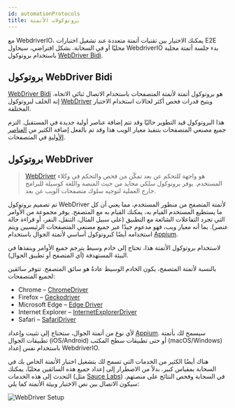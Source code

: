```yaml
---
id: automationProtocols
title: بروتوكولات الأتمتة
---
```


مع WebdriverIO، يمكنك الاختيار بين تقنيات أتمتة متعددة عند تشغيل اختبارات E2E محليًا أو في السحابة. بشكل افتراضي، سيحاول WebdriverIO بدء جلسة أتمتة محلية باستخدام بروتوكول [WebDriver Bidi](https://w3c.github.io/webdriver-bidi/).

## بروتوكول WebDriver Bidi

[WebDriver Bidi](https://w3c.github.io/webdriver-bidi/) هو بروتوكول أتمتة لأتمتة المتصفحات باستخدام الاتصال ثنائي الاتجاه. إنه الخلف لبروتوكول [WebDriver](https://w3c.github.io/webdriver/) ويتيح قدرات فحص أكثر لحالات استخدام الاختبار المختلفة.

هذا البروتوكول قيد التطوير حاليًا وقد تتم إضافة عناصر أولية جديدة في المستقبل. التزم جميع مصنعي المتصفحات بتنفيذ معيار الويب هذا وقد تم بالفعل إضافة الكثير من [العناصر الأولية](https://wpt.fyi/results/webdriver/tests/bidi?label=experimental&label=master&aligned) في المتصفحات.

## بروتوكول WebDriver

> [WebDriver](https://w3c.github.io/webdriver/) هو واجهة للتحكم عن بعد تمكّن من فحص والتحكم في وكلاء المستخدم. يوفر بروتوكول سلكي محايد من حيث المنصة واللغة كوسيلة للبرامج خارج العملية لتوجيه سلوك متصفحات الويب عن بعد.

تم تصميم بروتوكول WebDriver لأتمتة المتصفح من منظور المستخدم، مما يعني أن كل ما يستطيع المستخدم القيام به، يمكنك القيام به مع المتصفح. يوفر مجموعة من الأوامر التي تجرد التفاعلات الشائعة مع التطبيق (على سبيل المثال، التنقل، النقر، أو قراءة حالة عنصر). بما أنه معيار ويب، فهو مدعوم جيدًا عبر جميع مصنعي المتصفحات الرئيسيين ويتم استخدامه أيضًا كبروتوكول أساسي لأتمتة الجوال باستخدام [Appium](http://appium.io).

لاستخدام بروتوكول الأتمتة هذا، تحتاج إلى خادم وسيط يترجم جميع الأوامر وينفذها في البيئة المستهدفة (أي المتصفح أو تطبيق الجوال).

بالنسبة لأتمتة المتصفح، يكون الخادم الوسيط عادةً هو سائق المتصفح. تتوفر سائقين لجميع المتصفحات:

- Chrome – [ChromeDriver](http://chromedriver.chromium.org/downloads)
- Firefox – [Geckodriver](https://github.com/mozilla/geckodriver/releases)
- Microsoft Edge – [Edge Driver](https://developer.microsoft.com/en-us/microsoft-edge/tools/webdriver/)
- Internet Explorer – [InternetExplorerDriver](https://github.com/SeleniumHQ/selenium/wiki/InternetExplorerDriver)
- Safari – [SafariDriver](https://developer.apple.com/documentation/webkit/testing_with_webdriver_in_safari)

لأي نوع من أتمتة الجوال، ستحتاج إلى تثبيت وإعداد [Appium](http://appium.io). سيسمح لك بأتمتة تطبيقات الجوال (iOS/Android) أو حتى تطبيقات سطح المكتب (macOS/Windows) باستخدام نفس إعداد WebdriverIO.

هناك أيضًا الكثير من الخدمات التي تسمح لك بتشغيل اختبار الأتمتة الخاص بك في السحابة بمقياس كبير. بدلاً من الاضطرار إلى إعداد جميع هذه السائقين محليًا، يمكنك التحدث إلى هذه الخدمات (مثل [Sauce Labs](https://saucelabs.com)) في السحابة وفحص النتائج على منصتهم. سيكون الاتصال بين نص الاختبار وبيئة الأتمتة كما يلي:

![WebDriver Setup](/img/webdriver.png)